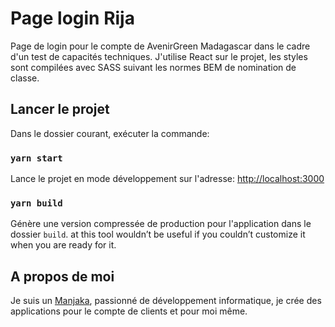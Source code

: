 # Page login Rija

Page de login pour le compte de AvenirGreen Madagascar dans le cadre d'un test de capacités techniques.
J'utilise React sur le projet, les styles sont compilées avec SASS suivant les normes BEM de nomination de classe.

## Lancer le projet

Dans le dossier courant, exécuter la commande:

### `yarn start`

Lance le projet en mode développement sur l'adresse: [http://localhost:3000](http://localhost:3000)

### `yarn build`

Génère une version compressée de production pour l'application dans le dossier `build`.
at this tool wouldn’t be useful if you couldn’t customize it when you are ready for it.

## A propos de moi

Je suis un [Manjaka](https://facebook.com/Manjaka13), passionné de développement informatique, je crée des applications pour le compte de clients et pour moi même.
